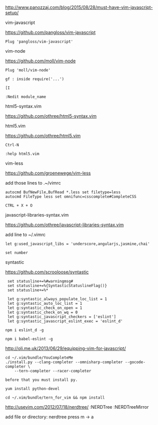 http://www.panozzaj.com/blog/2015/08/28/must-have-vim-javascript-setup/

vim-javascript

https://github.com/pangloss/vim-javascript

```
Plug 'pangloss/vim-javascript'
```

vim-node

https://github.com/moll/vim-node

```
Plug 'moll/vim-node'

gf : inside require('...')

[I

:Nedit module_name

```


html5-syntax.vim

https://github.com/othree/html5-syntax.vim

html5.vim

https://github.com/othree/html5.vim

```
Ctrl-N

:help html5.vim
```


vim-less

https://github.com/groenewege/vim-less

add those lines to .~/vimrc

```
autocmd BufNewFile,BufRead *.less set filetype=less
autocmd FileType less set omnifunc=csscomplete#CompleteCSS
```

```
CTRL + X + O
```

javascript-libraries-syntax.vim

https://github.com/othree/javascript-libraries-syntax.vim

add line to ~/.vimrc

```
let g:used_javascript_libs = 'underscore,angularjs,jasmine,chai'
```


```
set number
```

syntastic

https://github.com/scrooloose/syntastic

```
 set statusline+=%#warningmsg#
 set statusline+=%{SyntasticStatuslineFlag()}
 set statusline+=%*

 let g:syntastic_always_populate_loc_list = 1
 let g:syntastic_auto_loc_list = 1
 let g:syntastic_check_on_open = 1
 let g:syntastic_check_on_wq = 0
 let g:syntastic_javascript_checkers = ['eslint']
 let g:syntastic_javascript_eslint_exec = 'eslint_d'
```

```
npm i eslint_d -g

npm i babel-eslint -g
```
http://oli.me.uk/2013/06/29/equipping-vim-for-javascript/

```
cd ~/.vim/bundle/YouCompleteMe
./install.py --clang-completer --omnisharp-completer --gocode-completer \
    --tern-completer --racer-completer

before that you must install py.

yum install python-devel

cd ~/.vim/bundle/tern_for_vim && npm install
```
http://usevim.com/2012/07/18/nerdtree/
:NERDTree
:NERDTreeMirror

add file or directory: nerdtree press m -> a
